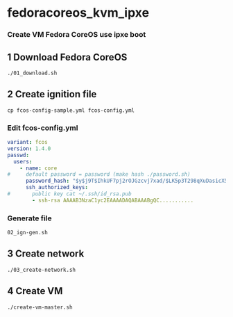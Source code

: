 # fedoracoreos_kvm_ipxe
### Create VM Fedora CoreOS use ipxe boot

## 1 Download Fedora CoreOS
```shell
./01_download.sh
```
## 2 Create ignition file
```shell
cp fcos-config-sample.yml fcos-config.yml
```
### Edit fcos-config.yml
```yaml
variant: fcos
version: 1.4.0
passwd:
  users:
    - name: core
#     default password = password (make hash ./password.sh)
      password_hash: "$y$j9T$IhkUF7pj2rOJGzcvj7xad/$LK5p3T298qXuDasicX5pv7an9agjQcBHLMIPXJgxhW0"
      ssh_authorized_keys:
#       public key cat ~/.ssh/id_rsa.pub
        - ssh-rsa AAAAB3NzaC1yc2EAAAADAQABAAABgQC...........
```
### Generate file 
```shell
02_ign-gen.sh
```
## 3 Create network
```shell
./03_create-network.sh
```

## 4 Create VM
```shell
./create-vm-master.sh
```
